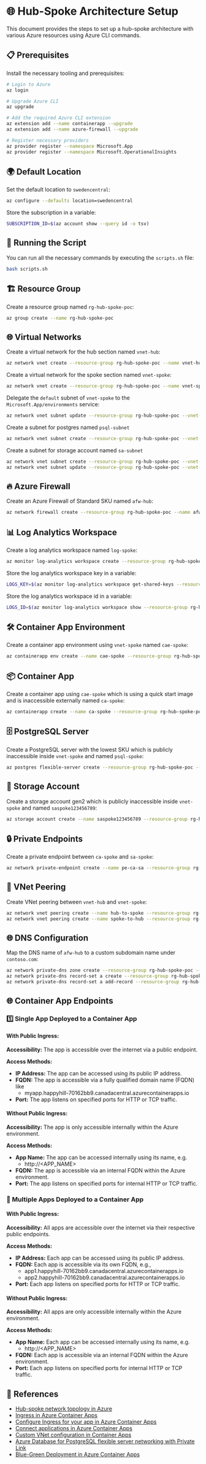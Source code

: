 # 🌐 Hub-Spoke Architecture Setup

This document provides the steps to set up a hub-spoke architecture with various Azure resources using Azure CLI commands.

## 📋 Prerequisites

Install the necessary tooling and prerequisites:

```sh
# Login to Azure
az login

# Upgrade Azure CLI
az upgrade

# Add the required Azure CLI extension
az extension add --name containerapp --upgrade
az extension add --name azure-firewall --upgrade

# Register necessary providers
az provider register --namespace Microsoft.App
az provider register --namespace Microsoft.OperationalInsights
```

## 🌍 Default Location

Set the default location to `swedencentral`:

```sh
az configure --defaults location=swedencentral
```

Store the subscription in a variable:
```sh
SUBSCRIPTION_ID=$(az account show --query id -o tsv)
```

## 🚀 Running the Script

You can run all the necessary commands by executing the `scripts.sh` file:

```sh
bash scripts.sh
```

## 🏗️ Resource Group

Create a resource group named `rg-hub-spoke-poc`:

```sh
az group create --name rg-hub-spoke-poc
```

## 🌐 Virtual Networks

Create a virtual network for the hub section named `vnet-hub`:

```sh
az network vnet create --resource-group rg-hub-spoke-poc --name vnet-hub --address-prefix 10.0.0.0/16 --subnet-name default --subnet-prefix 10.0.1.0/24
```

Create a virtual network for the spoke section named `vnet-spoke`:

```sh
az network vnet create --resource-group rg-hub-spoke-poc --name vnet-spoke --address-prefix 10.1.0.0/16 --subnet-name default --subnet-prefix 10.1.1.0/24
```

Delegate the `default` subnet of `vnet-spoke` to the `Microsoft.App/environments` service:
```sh
az network vnet subnet update --resource-group rg-hub-spoke-poc --vnet-name vnet-spoke --name default --delegations Microsoft.App/environments
```

Create a subnet for postgres named `psql-subnet`
```sh 
az network vnet subnet create --resource-group rg-hub-spoke-poc --vnet-name vnet-spoke --name psql-subnet --address-prefix 10.1.2.0/24
```

Create a subnet for storage account named `sa-subnet`
```sh 
az network vnet subnet create --resource-group rg-hub-spoke-poc --vnet-name vnet-spoke --name sa-subnet --address-prefix 10.1.3.0/24
az network vnet subnet update --resource-group rg-hub-spoke-poc --vnet-name vnet-spoke --name sa-subnet --service-endpoints Microsoft.Storage
```

## 🔥 Azure Firewall

Create an Azure Firewall of Standard SKU named `afw-hub`:

```sh
az network firewall create --resource-group rg-hub-spoke-poc --name afw-hub --vnet-name vnet-hub
```

## 📊 Log Analytics Workspace

Create a log analytics workspace named `log-spoke`:

```sh
az monitor log-analytics workspace create --resource-group rg-hub-spoke-poc --workspace-name log-spoke
```

Store the log analytics workspace key in a variable:

```sh
LOGS_KEY=$(az monitor log-analytics workspace get-shared-keys --resource-group rg-hub-spoke-poc --workspace-name log-spoke --query primarySharedKey -o tsv)
```

Store the log analytics workspace id in a variable:

```sh
LOGS_ID=$(az monitor log-analytics workspace show --resource-group rg-hub-spoke-poc --workspace-name log-spoke --query customerId -o tsv)
```

## 🛠️ Container App Environment

Create a container app environment using `vnet-spoke` named `cae-spoke`:

```sh
az containerapp env create --name cae-spoke --resource-group rg-hub-spoke-poc --logs-workspace-id "$LOGS_ID" --logs-workspace-key "$LOGS_KEY" --internal-only true --infrastructure-subnet-resource-id "/subscriptions/$SUBSCRIPTION_ID/resourceGroups/rg-hub-spoke-poc/providers/Microsoft.Network/virtualNetworks/vnet-spoke/subnets/default"
```

## 📦 Container App

Create a container app using `cae-spoke` which is using a quick start image and is inaccessible externally named `ca-spoke`:

```sh
az containerapp create --name ca-spoke --resource-group rg-hub-spoke-poc --environment cae-spoke --image mcr.microsoft.com/azuredocs/containerapps-helloworld:latest --ingress 'internal'
```

## 🗄️ PostgreSQL Server

Create a PostgreSQL server with the lowest SKU which is publicly inaccessible inside `vnet-spoke` and named `psql-spoke`:

```sh
az postgres flexible-server create --resource-group rg-hub-spoke-poc --name psql-spoke --sku-name Standard_B1ms --tier Burstable --admin-user pgadmin --admin-password myS@fePa33word --vnet vnet-spoke --subnet psql-subnet
```

## 💾 Storage Account

Create a storage account gen2 which is publicly inaccessible inside `vnet-spoke` and named `saspoke123456789`:

```sh
az storage account create --name saspoke123456789 --resource-group rg-hub-spoke-poc --sku Standard_LRS --kind StorageV2 --vnet-name vnet-spoke --subnet sa-subnet --public-network-access Disabled
```

## 🔒 Private Endpoints

Create a private endpoint between `ca-spoke` and `sa-spoke`:

```sh
az network private-endpoint create --name pe-ca-sa --resource-group rg-hub-spoke-poc --vnet-name vnet-spoke --subnet sa-subnet --private-connection-resource-id "/subscriptions/$SUBSCRIPTION_ID/resourceGroups/rg-hub-spoke-poc/providers/Microsoft.Storage/storageAccounts/saspoke123456789" --group-id blob --connection-name pe-ca-sa-connection
```

## 🔗 VNet Peering

Create VNet peering between `vnet-hub` and `vnet-spoke`:

```sh
az network vnet peering create --name hub-to-spoke --resource-group rg-hub-spoke-poc --vnet-name vnet-hub --remote-vnet vnet-spoke --allow-vnet-access
az network vnet peering create --name spoke-to-hub --resource-group rg-hub-spoke-poc --vnet-name vnet-spoke --remote-vnet vnet-hub --allow-vnet-access
```

## 🌐 DNS Configuration

Map the DNS name of `afw-hub` to a custom subdomain name under `contoso.com`:

```sh
az network private-dns zone create --resource-group rg-hub-spoke-poc --name contoso.com
az network private-dns record-set a create --resource-group rg-hub-spoke-poc --zone-name contoso.com --name afw-hub
az network private-dns record-set a add-record --resource-group rg-hub-spoke-poc --zone-name contoso.com --record-set-name afw-hub --ipv4-address <afw-hub-ip-address>
```

## 🌐 Container App Endpoints
### 1️⃣ Single App Deployed to a Container App
#### With Public Ingress:
**Accessibility:** The app is accessible over the internet via a public endpoint.

**Access Methods:**
- **IP Address:** The app can be accessed using its public IP address.
- **FQDN:** The app is accessible via a fully qualified domain name (FQDN) like 
  - myapp.happyhill-70162bb9.canadacentral.azurecontainerapps.io
- **Port:** The app listens on specified ports for HTTP or TCP traffic.

#### Without Public Ingress:
**Accessibility:** The app is only accessible internally within the Azure environment.

**Access Methods:**
- **App Name:** The app can be accessed internally using its name, e.g.
  - http://<APP_NAME>
- **FQDN:** The app is accessible via an internal FQDN within the Azure environment.
- **Port:** The app listens on specified ports for internal HTTP or TCP traffic.

### 🔢 Multiple Apps Deployed to a Container App

#### With Public Ingress:
**Accessibility:** All apps are accessible over the internet via their respective public endpoints.

**Access Methods:**
- **IP Address:** Each app can be accessed using its public IP address.
- **FQDN:** Each app is accessible via its own FQDN, e.g., 
  - app1.happyhill-70162bb9.canadacentral.azurecontainerapps.io
  - app2.happyhill-70162bb9.canadacentral.azurecontainerapps.io
- **Port:** Each app listens on specified ports for HTTP or TCP traffic.

#### Without Public Ingress:
**Accessibility:** All apps are only accessible internally within the Azure environment.

**Access Methods:**
- **App Name:** Each app can be accessed internally using its name, e.g.
  - http://<APP_NAME>
- **FQDN:** Each app is accessible via an internal FQDN within the Azure environment.
- **Port:** Each app listens on specified ports for internal HTTP or TCP traffic.


## 🔗 References

- [Hub-spoke network topology in Azure](https://learn.microsoft.com/en-us/azure/architecture/networking/architecture/hub-spoke)
- [Ingress in Azure Container Apps](https://learn.microsoft.com/en-us/azure/container-apps/ingress-overview)
- [Configure Ingress for your app in Azure Container Apps](https://learn.microsoft.com/en-us/azure/container-apps/ingress-how-to?pivots=azure-cli)
- [Connect applications in Azure Container Apps](https://learn.microsoft.com/en-us/azure/container-apps/connect-apps?tabs=bash)
- [Custom VNet configuration in Container Apps](https://learn.microsoft.com/en-us/azure/container-apps/networking?tabs=workload-profiles-env%2Cazure-cli#custom-vnet-configuration)
- [Azure Database for PostgreSQL flexible server networking with Private Link](https://learn.microsoft.com/en-us/azure/postgresql/flexible-server/concepts-networking-private-link#private-endpoints)
- [Blue-Green Deployment in Azure Container Apps](https://learn.microsoft.com/en-us/azure/container-apps/blue-green-deployment?pivots=azure-cli)
